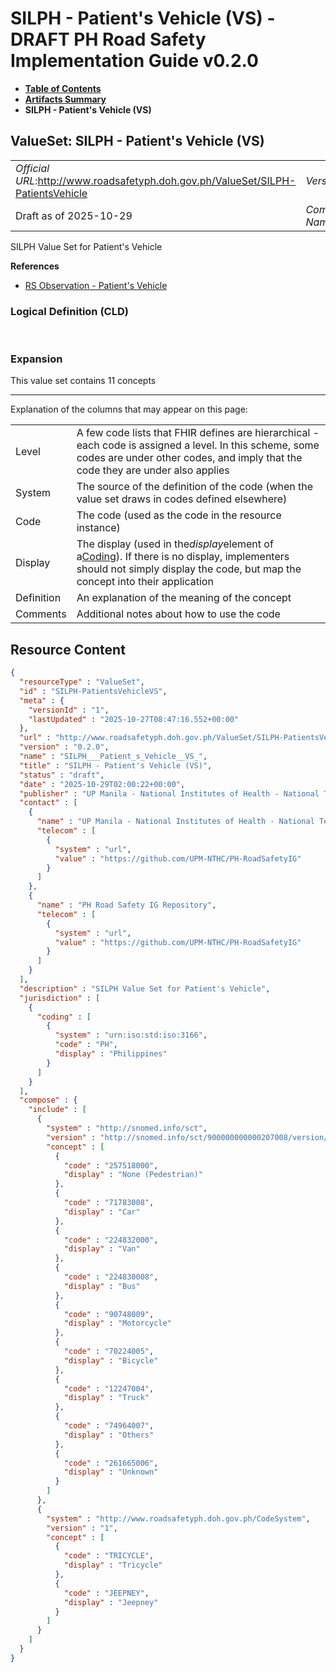 # SILPH - Patient's Vehicle (VS) - DRAFT PH Road Safety Implementation Guide v0.2.0

* [**Table of Contents**](toc.md)
* [**Artifacts Summary**](artifacts.md)
* **SILPH - Patient's Vehicle (VS)**

## ValueSet: SILPH - Patient's Vehicle (VS) 

| | |
| :--- | :--- |
| *Official URL*:http://www.roadsafetyph.doh.gov.ph/ValueSet/SILPH-PatientsVehicle | *Version*:0.2.0 |
| Draft as of 2025-10-29 | *Computable Name*:SILPH___Patient_s_Vehicle__VS_ |

 
SILPH Value Set for Patient's Vehicle 

 **References** 

* [RS Observation - Patient's Vehicle](StructureDefinition-rs-observation-patients-vehicle.md)

### Logical Definition (CLD)

 

### Expansion

This value set contains 11 concepts

-------

 Explanation of the columns that may appear on this page: 

| | |
| :--- | :--- |
| Level | A few code lists that FHIR defines are hierarchical - each code is assigned a level. In this scheme, some codes are under other codes, and imply that the code they are under also applies |
| System | The source of the definition of the code (when the value set draws in codes defined elsewhere) |
| Code | The code (used as the code in the resource instance) |
| Display | The display (used in the*display*element of a[Coding](http://hl7.org/fhir/R4/datatypes.html#Coding)). If there is no display, implementers should not simply display the code, but map the concept into their application |
| Definition | An explanation of the meaning of the concept |
| Comments | Additional notes about how to use the code |



## Resource Content

```json
{
  "resourceType" : "ValueSet",
  "id" : "SILPH-PatientsVehicleVS",
  "meta" : {
    "versionId" : "1",
    "lastUpdated" : "2025-10-27T08:47:16.552+00:00"
  },
  "url" : "http://www.roadsafetyph.doh.gov.ph/ValueSet/SILPH-PatientsVehicle",
  "version" : "0.2.0",
  "name" : "SILPH___Patient_s_Vehicle__VS_",
  "title" : "SILPH - Patient's Vehicle (VS)",
  "status" : "draft",
  "date" : "2025-10-29T02:00:22+00:00",
  "publisher" : "UP Manila - National Institutes of Health - National Telehealth Center",
  "contact" : [
    {
      "name" : "UP Manila - National Institutes of Health - National Telehealth Center",
      "telecom" : [
        {
          "system" : "url",
          "value" : "https://github.com/UPM-NTHC/PH-RoadSafetyIG"
        }
      ]
    },
    {
      "name" : "PH Road Safety IG Repository",
      "telecom" : [
        {
          "system" : "url",
          "value" : "https://github.com/UPM-NTHC/PH-RoadSafetyIG"
        }
      ]
    }
  ],
  "description" : "SILPH Value Set for Patient's Vehicle",
  "jurisdiction" : [
    {
      "coding" : [
        {
          "system" : "urn:iso:std:iso:3166",
          "code" : "PH",
          "display" : "Philippines"
        }
      ]
    }
  ],
  "compose" : {
    "include" : [
      {
        "system" : "http://snomed.info/sct",
        "version" : "http://snomed.info/sct/900000000000207008/version/20241001",
        "concept" : [
          {
            "code" : "257518000",
            "display" : "None (Pedestrian)"
          },
          {
            "code" : "71783008",
            "display" : "Car"
          },
          {
            "code" : "224832000",
            "display" : "Van"
          },
          {
            "code" : "224830008",
            "display" : "Bus"
          },
          {
            "code" : "90748009",
            "display" : "Motorcycle"
          },
          {
            "code" : "70224005",
            "display" : "Bicycle"
          },
          {
            "code" : "12247004",
            "display" : "Truck"
          },
          {
            "code" : "74964007",
            "display" : "Others"
          },
          {
            "code" : "261665006",
            "display" : "Unknown"
          }
        ]
      },
      {
        "system" : "http://www.roadsafetyph.doh.gov.ph/CodeSystem",
        "version" : "1",
        "concept" : [
          {
            "code" : "TRICYCLE",
            "display" : "Tricycle"
          },
          {
            "code" : "JEEPNEY",
            "display" : "Jeepney"
          }
        ]
      }
    ]
  }
}

```
